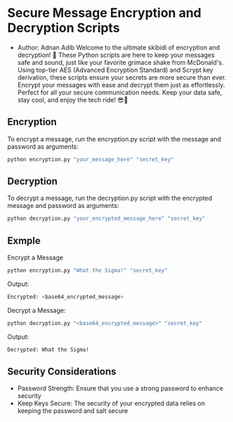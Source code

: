 # Secure Message Encryption and Decryption Scripts
- Author: Adnan Adib
Welcome to the ultimate skibidi of encryption and decryption! 🎉 These Python scripts are here to keep your messages safe and sound, just like your favorite grimace shake from McDonald's. Using top-tier AES (Advanced Encryption Standard) and Scrypt key derivation, these scripts ensure your secrets are more secure than ever. Encrypt your messages with ease and decrypt them just as effortlessly. Perfect for all your secure communication needs. Keep your data safe, stay cool, and enjoy the tech ride! 😎🔐


## Encryption
To encrypt a message, run the encryption.py script with the message and password as arguments:
```bash
python encryption.py "your_message_here" "secret_key"
```

## Decryption
To decrypt a message, run the decryption.py script with the encrypted message and password as arguments:
```bash
python decryption.py "your_encrypted_message_here" "secret_key"
```

## Exmple
Encrypt a Message
```bash
python encryption.py "What the Sigma!" "secret_key"
```
Output:
```bash
Encrypted: <base64_encrypted_message>
```
Decrypt a Message:
```bash
python decryption.py "<base64_encrypted_message>" "secret_key"
```
Output:
```bash
Decrypted: What the Sigma!
```
## Security Considerations
- Password Strength: Ensure that you use a strong password to enhance security
- Keep Keys Secure: The security of your encrypted data relies on keeping the password and salt secure
